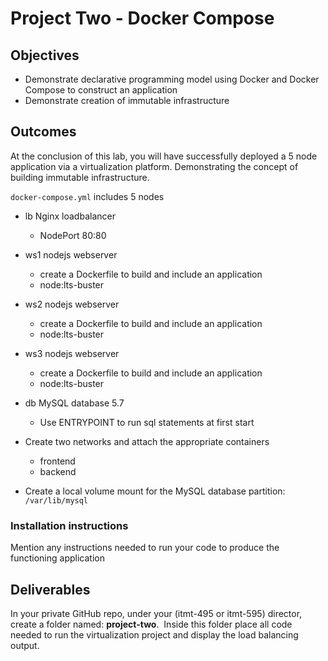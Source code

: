 # Project Two - Docker Compose

## Objectives

- Demonstrate declarative programming model using Docker and Docker Compose to construct an application
- Demonstrate creation of immutable infrastructure

## Outcomes

At the conclusion of this lab, you will have successfully deployed a 5 node application via a virtualization platform.  Demonstrating the concept of building immutable infrastructure.  

`docker-compose.yml` includes 5 nodes

- lb Nginx loadbalancer
  - NodePort 80:80
- ws1 nodejs webserver
  - create a Dockerfile to build and include an application
  - node:lts-buster
- ws2 nodejs webserver
  - create a Dockerfile to build and include an application
  - node:lts-buster
- ws3 nodejs webserver
  - create a Dockerfile to build and include an application
  - node:lts-buster
- db MySQL database 5.7
  - Use ENTRYPOINT to run sql statements at first start

- Create two networks and attach the appropriate containers
  - frontend
  - backend

- Create a local volume mount for the MySQL database partition: `/var/lib/mysql`

### Installation instructions

Mention any instructions needed to run your code to produce the functioning application

## Deliverables

 In your private GitHub repo, under your (itmt-495 or itmt-595) director, create a folder named: **project-two**.  Inside this folder place all code needed to run the virtualization project and display the load balancing output.
